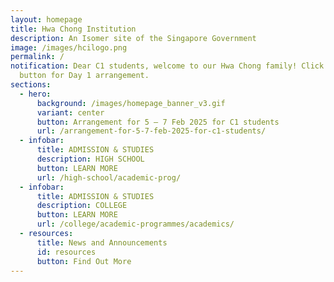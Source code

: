 ```yaml
---
layout: homepage
title: Hwa Chong Institution
description: An Isomer site of the Singapore Government
image: /images/hcilogo.png
permalink: /
notification: Dear C1 students, welcome to our Hwa Chong family! Click below
  button for Day 1 arrangement.
sections:
  - hero:
      background: /images/homepage_banner_v3.gif
      variant: center
      button: Arrangement for 5 – 7 Feb 2025 for C1 students
      url: /arrangement-for-5-7-feb-2025-for-c1-students/
  - infobar:
      title: ADMISSION & STUDIES
      description: HIGH SCHOOL
      button: LEARN MORE
      url: /high-school/academic-prog/
  - infobar:
      title: ADMISSION & STUDIES
      description: COLLEGE
      button: LEARN MORE
      url: /college/academic-programmes/academics/
  - resources:
      title: News and Announcements
      id: resources
      button: Find Out More
---
```

